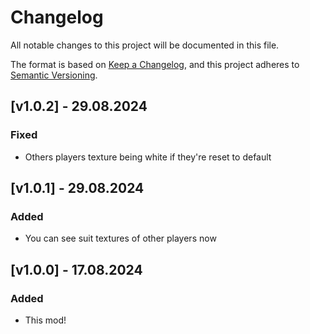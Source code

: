 # Changelog

All notable changes to this project will be documented in this file.

The format is based on [Keep a Changelog](https://keepachangelog.com/en/1.1.0/),
and this project adheres to [Semantic Versioning](https://semver.org/spec/v2.0.0.html).

## [v1.0.2] - 29.08.2024

### Fixed

- Others players texture being white if they're reset to default

## [v1.0.1] - 29.08.2024

### Added

- You can see suit textures of other players now

## [v1.0.0] - 17.08.2024

### Added

- This mod!

